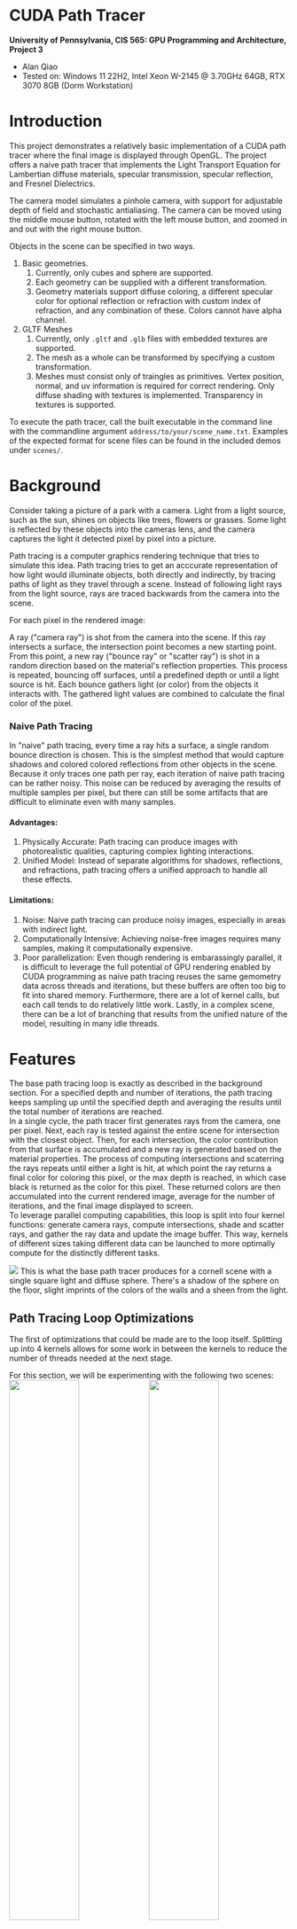 CUDA Path Tracer
================

**University of Pennsylvania, CIS 565: GPU Programming and Architecture, Project 3**

* Alan Qiao
* Tested on: Windows 11 22H2, Intel Xeon W-2145 @ 3.70GHz 64GB, RTX 3070 8GB (Dorm Workstation)

# Introduction

This project demonstrates a relatively basic implementation of a CUDA path tracer where the final image is displayed through OpenGL. The project offers a naive path tracer that implements the Light Transport Equation for Lambertian diffuse materials, specular transmission, specular reflection, and Fresnel Dielectrics.  

The camera model simulates a pinhole camera, with support for adjustable depth of field and stochastic antialiasing. The camera can be moved using the middle mouse button, rotated with the left mouse button, and zoomed in and out with the right mouse button.  

Objects in the scene can be specified in two ways.
1. Basic geometries. 
    1. Currently, only cubes and sphere are supported. 
    2. Each geometry can be supplied with a different transformation.
    3. Geometry materials support diffuse coloring, a different specular color for optional reflection or refraction with custom index of refraction, and any combination of these. Colors cannot have alpha channel.
2. GLTF Meshes
    1. Currently, only `.gltf` and `.glb` files with embedded textures are supported. 
    2. The mesh as a whole can be transformed by specifying a custom transformation.
    3. Meshes must consist only of traingles as primitives. Vertex position, normal, and uv information is required for correct rendering. Only diffuse shading with textures is implemented. Transparency in textures is supported.

To execute the path tracer, call the built executable in the command line with the commandline argument `address/to/your/scene_name.txt`. Examples of the expected format for scene files can be found in the included demos under `scenes/`.  

# Background
Consider taking a picture of a park with a camera. Light from a light source, such as the sun, shines on objects like trees, flowers or grasses. Some light is reflected by these objects into the cameras lens, and the camera captures the light it detected pixel by pixel into a picture.

Path tracing is a computer graphics rendering technique that tries to simulate this idea. 
Path tracing tries to get an acccurate representation of how light would illuminate objects, both directly and indirectly, by tracing paths of light as they travel through a scene. Instead of following light rays from the light source, rays are traced backwards from the camera into the scene.

For each pixel in the rendered image:

A ray ("camera ray") is shot from the camera into the scene.
If this ray intersects a surface, the intersection point becomes a new starting point.
From this point, a new ray ("bounce ray" or "scatter ray") is shot in a random direction based on the material's reflection properties.
This process is repeated, bouncing off surfaces, until a predefined depth or until a light source is hit.
Each bounce gathers light (or color) from the objects it interacts with. The gathered light values are combined to calculate the final color of the pixel.

### Naive Path Tracing
In "naive" path tracing, every time a ray hits a surface, a single random bounce direction is chosen. This is the simplest method that would capture shadows and colored colored reflections from other objects in the scene. Because it only traces one path per ray, each iteration of naive path tracing can be rather noisy. This noise can be reduced by averaging the results of multiple samples per pixel, but there can still be some artifacts that are difficult to eliminate even with many samples.

#### Advantages:

1. Physically Accurate: Path tracing can produce images with photorealistic qualities, capturing complex lighting interactions.
2. Unified Model: Instead of separate algorithms for shadows, reflections, and refractions, path tracing offers a unified approach to handle all these effects.

#### Limitations:

1. Noise: Naive path tracing can produce noisy images, especially in areas with indirect light.
2. Computationally Intensive: Achieving noise-free images requires many samples, making it computationally expensive.
3. Poor parallelization: Even though rendering is embarassingly parallel, it is difficult to leverage the full potential of GPU rendering enabled by CUDA programming as naive path tracing reuses the same gemometry data across threads and iterations, but these buffers are often too big to fit into shared memory. Furthermore, there are a lot of kernel calls, but each call tends to do relatively little work. Lastly, in a complex scene, there can be a lot of branching that results from the unified nature of the model, resulting in many idle threads.

# Features
The base path tracing loop is exactly as described in the background section. For a specified depth and number of iterations, the path tracing keeps sampling up until the specified depth and averaging the results until the total number of iterations are reached.  
In a single cycle, the path tracer first generates rays from the camera, one per pixel. Next, each ray is tested against the entire scene for intersection with the closest object. Then, for each intersection, the color contribution from that surface is accumulated and a new ray is generated based on the material properties. The process of computing intersections and scaterring the rays repeats until either a light is hit, at which point the ray returns a final color for coloring this pixel, or the max depth is reached, in which case black is returned as the color for this pixel. These returned colors are then accumulated into the current rendered image, average for the number of iterations, and the final image displayed to screen.  
To leverage parallel computing capabilities, this loop is split into four kernel functions: generate camera rays, compute intersections, shade and scatter rays, and gather the ray data and update the image buffer. This way, kernels of different sizes taking different data can be launched to more optimally compute for the distinctly different tasks.

![](img/basic_cornell.5000samp.png)
This is what the base path tracer produces for a cornell scene with a single square light and diffuse sphere. There's a shadow of the sphere on the floor, slight imprints of the colors of the walls and a sheen from the light.

## Path Tracing Loop Optimizations
The first of optimizations that could be made are to the loop itself. Splitting up into 4 kernels allows for some work in between the kernels to reduce the number of threads needed at the next stage.

For this section, we will be experimenting with the following two scenes:
<img src="img/basic_demo.10000samp.png" width="50%" /><img src="img/basic_demo_closed.10000samp.png" width="50%" />

On the left is the open box demo. It consists of 5 diffuse cubes for walls, 1 Fresnel Dielectric glass cube, 1 reflective mirror cube, 2 diffuse spheres, 1 emissive cube as the light, and a Seele mesh with 23079 triangles. There are a total of 30 materials, consisting of 6 geometry materials and 24 texture materials.  

On the right is the closed box demo. It has all the same components as the open box demo exept that there is one extra diffuse blue cube wall behind the camera. 

By default, both scenes are rendered at 800x800 resolution with trace depth of 8 for a total of 10,000 sample iterations. 

### Early Ray Termination
If a camera doesn't intersect with the scene. That ray will simply return the color black. Similarly, any rays that failed to reach a light after `MAX_DEPTH` bounces should also return black. The last kind of rays that would terminate early are those that hit a light before max depth is reached. All of these early terminated rays can be easily distinguished by setting `remainingBounces = 0`. This means we can launch the kernels in the next iteration without these rays as they all already have their final colors. We can't simply discard these rays from memory as we still need to accumulate their color.  
The solution is to partition the rays buffer by the condition `remainingBounces > 0`. By placing all rays that have terminated at the back, we can launch a kernel with `num_active_paths` threads.

![](img/stream_compaction_depth.png)
Figure 1: Number of paths remaining with stream compaction for early ray termination with respect to path tracing depth. Two cornell scenes that are identical except one box has an open face while the other is fully closed are used. 

As seen in this graph, the effect of stream compaction with partitioning is most prominent after a few bounces with diminishing returns. In the open box case, this makes sense because as the rays bounce around more, there is a greater chance that it bounces out the open face into void and thus get terminated for no intersection. In the closed box case, the effect of stream compaction is much smaller as rays are trapped in a box and will certainly collide with a surface. Notice, however, that there is a nearly linear trend in the number of rays terminating in the closed box case, suggesting that about an equal number of rays hit the light in a given pass. Another interesting observation is that most rays actually fail to terminate by the 20th bounce and so nearly 90% of the rays shot are actually wasted in the closed box case.

### First Bounce Cache
In a simple model where the camera always generates the same rays for each pixel, that is, a ray extending outwards from the center of each pixel in the camera's viewport, the first bounce of any sample iteration would always hit the same objects. As a result, we can cache this ray to save one iteration of intersection computation.

![](img/first_bounce_cache_on_rays.png)
Figure 2: Time required to render each frame in the closed box scene with respect to the number of rays generated by the camera.

It turns out that first bounce cache creates a negligible improvement even as the number of rays that are cached increases. One possible explanation for this is that the cost of computing intersections in a scene with relatively few geometries is small enough that it is not much greater than the cost of copying a cached buffer to the intersections buffer in memory. Perhaps with an even more complex scene there would be a more significant effect, but for the closed box demo, the improvement is negligible.

Furthermore, this technique inherent conflicts with other camera based features like stoachastic antialiasing and depth of field adjustment. Thus, this technique was not used in the final implementation.

### Material Sorting
As there is a single shading kernel that is responsible for shading all the different materials, there is inevitably a lot of branching that occurs as a result of threads calling different device functions to shade for different materials. Since CUDA schedules threads in warps, it may be possible to reduce the idle time from branching by sorting the paths by material so that there is a higher chance an entire warp would have threads all calling the same branch.

![](img/sort_by_material_on_scenes.png)
Figure 3: The effect of sorting rays by material before shading in rendering the closed box demo and the open box demo.

It is clear from the graph that the cost of sorting rays by material significantly outweighs the benefit of branching reduction. This makes sense as modern GPUs have much better performance with some branching and even if threads are idle, the time of computing a new ray direction and shading in each branch is so small that the idle is still significantly smaller than sorting, which tends to be a very expensive operation even with GPU parallelization.

## Base Naive Path Tracing
For basic path tracing, how a ray is colored and where it is scattered next is dependent on the properties of the material it intersects, and this is simulated by the light transport equation. The three most basic forms are diffusion, specular reflection, and specular transmission. The following images showcases all these shading scenarios.

![](img/shading_cornell.10000samp.png)

The leftmost cuboid features both specular reflection and specular transmission with an index of refraction of 1.55, intended to simulate glass. The middle cube has only specular transmission with an index of refraction of 1.55. The rightmost cube has only specular reflection, and is intended to simulate a mirror. The top sphere is a diffuse sphere with a grayish-white diffuse color.

### Diffusion
A diffusive material diffuses light in all directions with equal probaility. This creates the matte looking texture that we see in most rougher opaque objects. The color of light diffused depends on the color of the material, and to some extend also the influence of reflected light from other nearby materials.  
This is most obvious on the diffuse sphere in the middle, where reflections from the walls and the light can be seen lightly on the edges of the sphere, while the base color of the sphere, a grayish white, is still visible overall.

### Specular Reflection
Specular reflection describes the mirror-like reflection of light. That is, when light hits the surface, it is reflected in the exact opposite angle relative to the surface normal. Since light coming from the same direction always bounces off in the same manner, we get a consistent reflection of incoming rays, and hence the mirroring proprety.  

 In code, this is simply implemented as the reflection of the incoming ray across the surface normal, and the color is simply the color of the incoming ray influenced by the color of the material itself. (Yes, you can make a blue mirror here by specifying a specular color)    

 The rightmost cube is a mirror with a white specular color, so it just reflects light coming to it. On the faces visible, we see the influence of the floor, the back wall, and the green wall. The bit of black reflects the lack of light from the void outside the box. We can also see some light reflected on the floor to the left face of the mirror cube that comes from the mirror reflecting direct light from the light source.

### Specular Transmission
Specular transmission essentially describes refraction through a uniform material. When light enters a medium that is denser, it bends slightly towards the surface normal of the incident surface separating the mediums, and when it enters a medium that is less dense, it bends away from the surface normal. This results in the bending effect we see on a stick that is half-submerged in water.  

For this implementation, specular transmission is simulated using snell's law to calcualte the bending of the ray. Unlike reflection, transmitted rays pass into the object and then out from the other side, hence the name transmission. The incident ray color is influenced by the specular color of the transmissive material similar to specular reflection.  

This can be seen in the middle cube, where we can clearly see the floor and wall behind it, but there is some slightly distortion to the position of the wall corner. We also see some red light from the left wall that passes through the cube, showing on both the left and right face.

### Fresnel Dielectric
In reality, when light strikes a specular surface, some of it is reflected and some of it is refracted. The Fresnel equations describes this ratio of reflected light to refracted light. The full set of equations describes much more than just transmission to reflection ratio, but for this purpose we are only interested in teh transmission and reflection coefficients.  

In this implementation, when a ray hits a dielectric surface, there is a 50% chance that it will be sampled using specular reflection, and 50% chance that it will be sampled using specular transmission. The color, or intensity, of the new resultant ray is then attenuated by the corresponding coefficient to account for the correct ratio of influence. However, since on any iteration only either of reflection or refraction is sampled, the effect of each ray is doubled so that when averaged out across samples, the effect would be the same as taking both a reflection and refraction sample on each iteration.

This can be seen on the left glass cuboid. While it is slightly difficult to see the different between this glass cuboid and the center transmissive cube, the light reflected on the red wall gives a more obvious indication that reflection is also happening.  

### Further Improvements
The additional performance cost of implementing these different shaders is relatively small as each sampling function takes about the same amount of computation, and the branching time from four brief branches isn't too noticeable. Compared to the most basic cornell box with one diffuse sphere, the extra geometries introduced a mere 6ms additional rendering time per frame. 

One major limitation of this implementation though is that the exact sampling code can also run on the CPU, which means that the parallel architecture of the GPU is not leveraged at all beyond the parallelization benefits from the Path Tracing Loop. In fact, there is little room for improvement to the sampling functions themselves as they are just solving a few simple equations. A more thorough, but definitely more useful change, especially with a sufficiently complex scene, would be to separate the shading kernel into several dedicated kernels, one for each type of material. This will resolve the impact of branching. However, it is also unclear how effective this would be given the expensive cost of material sorting discussed earlier.

In terms of additional sampling methods, two methods that would increase the photorealisticness of the simulation greatly are microfacet sampling and subsurface scattering. Microfacet sampling allows for the simulation of materials with various roughness, which would allow the simulation of a much greater variety of real-life materials. Subsurface scattering on the other hand would improve the realisticness of materials like skin, where some light can pass through and be visible as a change to the surface color of the material.

## Camera Effects
While pinhole camera with an infinitely small aperture is not possible in the real world, we can simulate some realistic effects as well as improve the quality of our render by tweaking the way we generate rays from the camera. These changes are often computationally inexpensive but can make dramatic differences in the output.

### Stochastic Antialiasing
Aliasing describes the jagged edges that result from the fact that pixels have area and thus can't perfectly represent an edge between two surfaces. This can result in the diagonal stairscase outlines you sometimes see in certain video games, or, in cases where the primitives sampled are small enough relative to the pixel size, the complete omission of some detail or even gaps. This is caused by the camera always shooting out rays form the center of a pixel, causing the region in between two pixel centers to be missed. Take a look at the closed box demo rendered without antialiasing below on the left.

<img src="img/no_antialiasing.10000samp.png" width="50%" /><img src="img/seele_face_vertex.png" width="50%" />

There are rough edges at corners of the walls and around the contour of Seele. These jagged edges are the result of these pixel samples only select either of the two intersecting materials as the color of the entire pixel.

Another interesting and jarringly artifact is the gap straight down the middle of Seele's face. This particular model of Seele has a rather abrubt height change towards the center line of the face to represent the protrusion from the nose arch. It is clear from the wireframe on the right that from a front view, there are only a few very narrow traingles that account for most of the elevation change. This can result in a very unique situation where the sampled ray intersects with her face exactly on the edge between the triangles that define the two sides of her nose bridge. It happens that neither triangle considers the ray as in bounds and thus it passes straight through the mesh to the back wall, and returns the blue color of the wall as the pixel color.

All of these artifacts can be solved by stochastic antialiasing, which is a very simple technique that jiggers the positions within a pixel from which a ray is generated between different samples. Using a uniform jigger, we will sample the entirety of the pixel with approximately equal weighting given enough samples. This way, the averaged pixel color would be a blend of the colors of all surfaces within the pixel, resulting in a smoother transition and elimination of a rays unexpectedly tunneling through meshes. Below is a side by side comparison of the render without aliasing from above and a render with antialiasing to illustrate the difference.

<img src="img/no_antialiasing.10000samp.png" width="50%" /><img src="img/basic_demo_closed.10000samp.png" width="50%" />

The additional computational cost per ray of stochastic antialiasing is just taking two uniform samples between [0, 1] and adding it to the position of the ray. Again, this cost is negligible compared to the other more expensive parts of the cycle, and performs similarly to a CPU implementation. (The parallelization of ray generation on GPU is certainly faster than sequential generation on CPU, but this difference is not a result of antialiasing implementation)

### Depth of Field
Real cameras have lenses that focus light through a finite-sized aperture on the the receptors on the camera's film plane. Lenses can only focus on a single plane, and as a result objects that are further away from the focus plane will appear blurrier. This bigger the aperture, the greater this effect. In practice, objects do not have to be exactly on the plane of focus to appear in sharp focus. There is actually a region of focus, which is called the lens' depth of field.

For this implemention, this effect is simulated using the thin-lens approximation, which specifies a simple set of equations to calculate where a light ray would focus on the focal plane based on the angle and position at which it passes through the lens. For each ray generated, we simply transform it by how it would bend given where it would pass through the imaginary lens. The refractive properties of the thin less would effective create a cone that pentrates through the plane of focus, where a circle of rays coming from beyond the plane of focus would focus onto a single point on the lens, causing all their rays to blend into one, resulting in the blurry effect.

Below we demonstrate some renders with different combinations of focal distance and lens radius.

<img src="img/dof_1.5744samp.png" width="50%" /><img src="img/dof_2.5872samp.png" width="50%" />
<img src="img/dof_3.5813samp.png" width="50%" /><img src="img/dof_4.5078samp.png" width="50%" />

The computational cost of depth-of-field is a bit more noticeable. For the closed box demo, it adds on average 4ms per frame. This cost is independent of the focal distance and lens radius used. Perhaps the primary cause of this noticeable computational increase is that the thin lens equation involves divisions, and divisions are notoriously expensive arithmetic operations. Unfortunately, this division value cannot be cached as each ray uses a different divisor. Similar to antialiasing, the CPU implementation of this function would not be different.

## Mesh Rendering
While spheres and cubes are great primitives to start with, they are very tedious to work with for constructing more complex models. Mesh based models, which are commonly used in CAD software for modeling pretty much anything from people to objects, are constructed from many interconnected triangles. The primary benefits of using triangles are that they are small to store, can approximate a smooth surface very well given enough suffiently small triangles, and for any point inside a triangle, its position, normals, and uvs can easily be interpolated using just the three vertices. Thus, any renderer isn't complete without support for mesh rendering. Since mesh rendeirng is much more difficult to implement and debug, this project only supports one rather particular format.

### GLTF Mesh Loading
GLTF is a newer standard for storing meshes that can conveniently hold vertex, normals, uvs, and even material and texture data in one file. It also has support for animation, armatures, and other features commonly used in 3D animations, but those are not used in this implementation.

Mesh loading is done on the GPU side with help from the TinyGLTF library for decoding the binary `.glb` format and json `.gltf` format. For each model in the file, we traverse iteratively through the models in every node and load its primitives into memory as a buffer of triangles. Each vertex of the triangles stores its position, normal, and uv. Once a mesh is fully loaded, it is linked to a geometry by specifying a starting index for its primitives in the buffer, and a count of the number of primitives to indicate the end of its occupied segment in the buffer. The path tracer can then interact with these triangle primitives by checking for intersection and then shading through its normal pipeline. The cost of checking mesh intersection is enormous. More details on this will be discussed in the Bounding Volume Hiearchy section.

### Albedo texture mapping

For more intricate models, it doesn't make sense to just specify a single material for each primitive. Within the space of a primitive, there can be a blend of colours or heterogeneous speckles, like realistic human skin. To faciliate this level of detail, a commonly used technique is to create a square image known as a texture and sample from the texture for the color to apply for a given mesh-ray intersection. Each vertex in a traingle records a 2D vector called uv, which is a normalized coordinate for sampling a texture. Furthermore, using barycentric interpolation, the exact point to sample on a texture can be computed for any point on a triangular primitive.  

In this implementation, each Triangle struct contains the three vertices and their data as well as an index to the relevant texture to sample. When a triangle is selected as the intersecting object, the shader then will look for its uv to extract the relevant color from the referenced texture, and shade it using diffuse shading.

The outcome of GLTF mesh loading and albedo texture shading are demonstrated below in two scenes involving one and three Seele models respectively. Both scenes have two 4800K light sources acting as diffuse lights for portrait photography and a white diffuse box on the bottom for flooring.

![](img/seele_scene.10000samp.png)
![](img/seele_portrait.10000samp.png)

In terms of performance, most of the time is spent on the overhead cost of loading the textures from GLTF file, which is done on the CPU side by looping through the set of materials and associated textures to load them into memory buffers. The textures are then copied into GPU memory using CUDA dedicated texture objects. These objects are optimized for hardware level texture sampling, which makes the cost of sampling a texture for diffuse shade not too different from directly passing a diffuse color vector from global memory. Thus, while the start time has increased, the actual rendering time per frame does not change significantly between texture sampling and direct shading.

### Bounding Volume Hierarchy
While naively looping through all the geometries in the scene works for simple scenes like the cornell boxes, this approach no longer works once meshes are introduced. The Seele model in open box and closed box demo as well as the single Seele demo consists of 23079 triangles. Naively iterating through all these traingles to test for intersection would take an extremely long time compared to checking 5 - 10 basic geometries in the basic cornell scenes. This clearly does not scale well as the three Seele scene, which is still a relatively simple scene, has 73788 triangles, and thus 73788 checks per ray generated.

To reduce the number of checks required for finding an intersection, one option is to use a Bounding Volume Hiearchy (BVH). The basic concept behind this is that each mesh is contained within an axis-aligned bounding box, which is then recursively subdivided into smaller bounding boxes  containing less primitives. Each subdivision occurs along one axis so that all child bounding boxes remain axis-aligned. Axis-alignment allows a box to be specified with just two coordinates.
### Further Improvements

## Final Demonstrations


## References
* Physically Based Rendering 3rd Edition [&#x1F517;](https://pbr-book.org/3ed-2018/contents)
* "How to build a BVH" - JBIKKER [&#x1F517;](https://jacco.ompf2.com/2022/04/13/how-to-build-a-bvh-part-1-basics/)
* TinyGLTF [&#x1F517;](https://github.com/syoyo/tinygltf)
